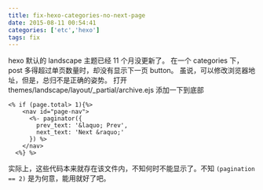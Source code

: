 ```yaml
---
title: fix-hexo-categories-no-next-page
date: 2015-08-11 00:54:41
categories: ['etc','hexo']
tags: fix
---
```


hexo 默认的 landscape 主题已经 11 个月没更新了。
在一个 categories 下，post 多得超过单页数量时，却没有显示下一页 button。
虽说，可以修改浏览器地址，但是，总归不是正确的姿势。
打开 themes/landscape/layout/_partial/archive.ejs
添加一下到底部

```
<% if (page.total> 1){%>
    <nav id="page-nav">
      <%- paginator({
        prev_text: '&laquo; Prev',
        next_text: 'Next &raquo;'
      }) %>
    </nav>
  <%} %>
```
实际上，这些代码本来就存在该文件内，不知何时不能显示了。不知 `(pagination == 2)` 是为何意，能用就好了吧。
